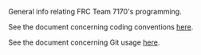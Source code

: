 General info relating FRC Team 7170's programming.

See the document concerning coding conventions [here](conventions.md).

See the document concerning Git usage [here](git.md).
